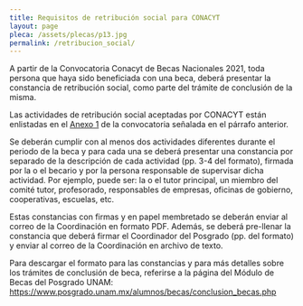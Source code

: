 ```yaml
---
title: Requisitos de retribución social para CONACYT
layout: page
pleca: /assets/plecas/p13.jpg
permalink: /retribucion_social/
---
```


A partir de la Convocatoria Conacyt de Becas Nacionales 2021, toda persona que haya sido beneficiada con una beca, deberá presentar la constancia de 
retribución social, como parte del trámite de conclusión de la misma.

Las actividades de retribución social aceptadas por CONACYT están enlistadas en el [Anexo 1](/assets/docs/anexo_1_actividades_retribucion_social.pdf) de la convocatoria 
señalada en el párrafo anterior.

Se deberán cumplir con al menos dos actividades diferentes durante el periodo de la beca y para cada una se deberá presentar una constancia por separado de la 
descripción de cada actividad (pp. 3-4 del formato), firmada por la o el becario y por la persona responsable de supervisar dicha actividad. Por ejemplo, 
puede ser: la o el tutor principal, un miembro del comité tutor, profesorado, responsables de empresas, oficinas de gobierno, cooperativas, escuelas, etc. 

Estas constancias con firmas y en papel membretado se deberán enviar al correo de la Coordinación en formato PDF.
Además, se deberá pre-llenar la constancia que deberá firmar el Coordinador del Posgrado (pp. del formato) y enviar al correo de la Coordinación en archivo de 
texto.

Para descargar el formato para las constancias y para más detalles sobre los trámites de conclusión de beca, referirse a la página del Módulo de Becas del 
Posgrado UNAM: <https://www.posgrado.unam.mx/alumnos/becas/conclusion_becas.php>
